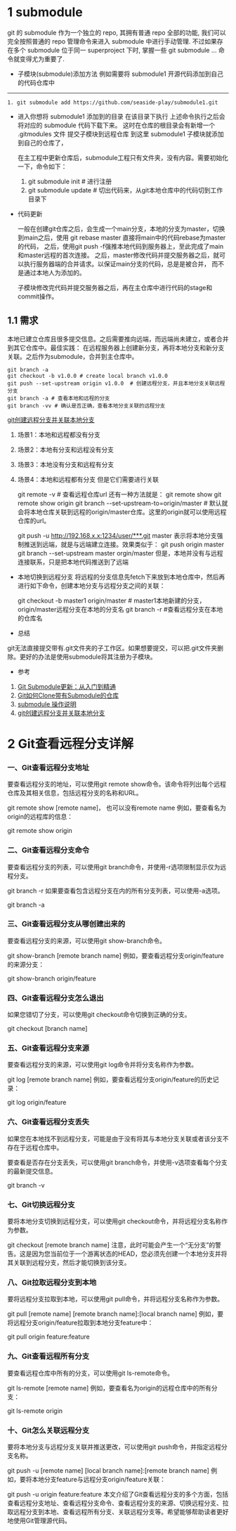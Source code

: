 # 1 submodule
git 的 submodule 作为一个独立的 repo, 其拥有普通 repo 全部的功能, 我们可以完全按照普通的 repo 管理命令来进入 submodule 中进行手动管理. 不过如果存在多个 submodule 位于同一 superproject 下时, 掌握一些 git submodule ... 命令就变得尤为重要了.


- 子模块(submodule)添加方法
例如需要将 submodule1 开源代码添加到自己的代码仓库中
****
    1. git submodule add https://github.com/seaside-play/submodule1.git

- 进入你想将 submodule1 添加到的目录
在该目录下执行
上述命令执行之后会将对应的 submodule 代码下载下来。
这时在仓库的根目录会有新增一个 .gitmodules 文件
提交子模块到远程仓库
到这里 submodule1 子模块就添加到自己的仓库了，


    在主工程中更新仓库后，submodule工程只有文件夹，没有内容。需要初始化一下，命令如下：
    1. git submodule init # 进行注册
    2. git submodule update # 切出代码来，从git本地仓库中的代码切到工作目录下

- 代码更新
    
    一般在创建git仓库之后，会生成一个main分支，本地的分支为master，切换到main之后，使用
    git rebase master 直接将main中的代码rebase为master的代码，
    之后，使用git push -f强推本地代码到服务器上，至此完成了main和master远程的首次连接。
    之后，master修改代码并提交服务器之后，就可以执行服务器端的合并请求。以保证main分支的代码，总是是被合并，
    而不是通过本地人为添加的。

    子模块修改完代码并提交服务器之后，再在主仓库中进行代码的stage和commit操作。


## 1.1 需求

本地已建立仓库且很多提交信息。之后需要推向远端，而远端尚未建立，或者合并到其它仓库中。最佳实践：
在远程服务器上创建新分支，再将本地分支和新分支关联。之后作为submodule，合并到主仓库中。

    git branch -a
    git checkout -b v1.0.0 # create local branch v1.0.0
    git push --set-upstream origin v1.0.0  # 创建远程分支，并且本地分支关联远程分支
    git branch -a # 查看本地和远程的分支
    git branch -vv # 确认是否正确，查看本地分支关联的远程分支

[git创建远程分支并关联本地分支](https://blog.csdn.net/longfeng995/article/details/128478961)

1. 场景1：本地和远程都没有分支
2. 场景2：本地有分支和远程没有分支
3. 场景3：本地没有分支和远程有分支
4. 场景4：本地和远程都有分支
  但是它们需要进行关联

    git remote -v # 查看远程仓库url 还有一种方法就是：
    git remote show  git remote show origin
    git branch --set-upstream-to=origin/master # 默认就会将本地仓库关联到远程的origin/master仓库。这里的origin就可以使用远程仓库的url。

    git push -u http://192.168.x.x:1234/user/***.git master
    表示将本地分支强制推送到远端，就是与远端建立连接。效果类似于：
    git push origin master
    git branch --set-upstream master orgin/master
    但是，本地并没有与远程连接联系，只是把本地代码推送到了远端

- 本地切换到远程分支
    将远程的分支信息先fetch下来放到本地仓库中，然后再进行如下命令，创建本地分支与远程分支之间的关联：
    
    git checkout -b master1 origin/master # master1本地新建的分支，origin/master远程分支在本地的分支名
    git branch -r #查看远程分支在本地的仓库名
- 总结

git无法直接提交带有.git文件夹的子工作区。如果想要提交，可以把.git文件夹删除。更好的办法是使用submodule将其注册为子模块。

- 参考
  
1. [Git Submodule更新：从入门到精通](https://www.python100.com/html/90Z20X5NG6JL.html)
2. [Git如何Clone带有Submodule的仓库](https://blog.csdn.net/ouyang_peng/article/details/129005561)
3. [submodule 操作说明](https://blog.csdn.net/qq_38894585/article/details/130803139)
4. [git创建远程分支并关联本地分支](https://blog.csdn.net/longfeng995/article/details/128478961)
# 2 Git查看远程分支详解
### 一、Git查看远程分支地址
要查看远程分支的地址，可以使用git remote show命令。该命令将列出每个远程仓库及其相关信息，包括远程分支的名称和URL。

git remote show [remote name]， 也可以没有remote name
例如，要查看名为origin的远程库的信息：

git remote show origin

### 二、Git查看远程分支命令
要查看远程分支的列表，可以使用git branch命令，并使用-r选项限制显示仅为远程分支。

git branch -r
如果要查看包含远程分支在内的所有分支列表，可以使用-a选项。

git branch -a
### 三、Git查看远程分支从哪创建出来的
要查看远程分支的来源，可以使用git show-branch命令。

git show-branch [remote branch name]
例如，要查看远程分支origin/feature的来源分支：

git show-branch origin/feature
### 四、Git查看远程分支怎么退出
如果您错切了分支，可以使用git checkout命令切换到正确的分支。

git checkout [branch name]
### 五、Git查看远程分支来源
要查看远程分支的来源，可以使用git log命令并将分支名称作为参数。

git log [remote branch name]
例如，要查看远程分支origin/feature的历史记录：

git log origin/feature
### 六、Git查看远程分支丢失
如果您在本地找不到远程分支，可能是由于没有将其与本地分支关联或者该分支不存在于远程仓库中。

要查看是否存在分支丢失，可以使用git branch命令，并使用-v选项查看每个分支的最新提交信息。

git branch -v
### 七、Git切换远程分支
要将本地分支切换到远程分支，可以使用git checkout命令，并将远程分支名称作为参数。

git checkout [remote branch name]
注意，此时可能会产生一个“无分支”的警告。这是因为您当前位于一个游离状态的HEAD，您必须先创建一个本地分支并将其关联到远程分支，然后才能切换到该分支。

### 八、Git拉取远程分支到本地
要将远程分支拉取到本地，可以使用git pull命令，并将远程分支名称作为参数。

git pull [remote name] [remote branch name]:[local branch name]
例如，要将远程分支origin/feature拉取到本地分支feature中：

git pull origin feature:feature
### 九、Git查看远程所有分支
要查看远程仓库中所有的分支，可以使用git ls-remote命令。

git ls-remote [remote name]
例如，要查看名为origin的远程仓库中的所有分支：

git ls-remote origin
### 十、Git怎么关联远程分支
要将本地分支与远程分支关联并推送更改，可以使用git push命令，并指定远程分支名称。

git push -u [remote name] [local branch name]:[remote branch name]
例如，要将本地分支feature与远程分支origin/feature关联：

git push -u origin feature:feature
本文介绍了Git查看远程分支的多个方面，包括查看远程分支地址、查看远程分支命令、查看远程分支的来源、切换远程分支、拉取远程分支到本地、查看远程所有分支、关联远程分支等。希望能够帮助读者更好地使用Git管理源代码。

